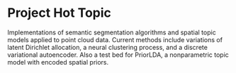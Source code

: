 # Project Hot Topic
Implementations of semantic segmentation algorithms and spatial topic models applied to point cloud data. Current methods include variations of latent Dirichlet allocation, a neural clustering process, and a discrete variational autoencoder. Also a test bed for PriorLDA, a nonparametric topic model with encoded spatial priors.
